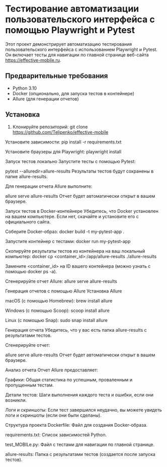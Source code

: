 # Тестирование автоматизации пользовательского интерфейса с помощью Playwright и Pytest

Этот проект демонстрирует автоматизацию тестирования пользовательского интерфейса с использованием Playwright и Pytest. Он включает тесты для навигации по главной странице веб-сайта https://effective-mobile.ru.

## Предварительные требования

- Python 3.10
- Docker (опционально, для запуска тестов в контейнере)
- Allure (для генерации отчетов)

## Установка

1. Клонируйте репозиторий:
  git clone https://github.com/Telipenko/effective-mobile

Установите зависимости:
pip install -r requirements.txt

Установите браузеры для Playwright:
playwright install

Запуск тестов локально
Запустите тесты с помощью Pytest:

pytest --alluredir=allure-results
Результаты тестов будут сохранены в папке allure-results.

Для генерации отчета Allure выполните:

allure serve allure-results
Отчет будет автоматически открыт в вашем браузере.

Запуск тестов в Docker-контейнере
Убедитесь, что Docker установлен на вашем компьютере. Если нет, скачайте и установите его с официального сайта.

Соберите Docker-образ:
docker build -t my-pytest-app .

Запустите контейнер с тестами:
docker run my-pytest-app

Скопируйте результаты тестов из контейнера на ваш локальный компьютер:
docker cp <container_id>:/app/allure-results ./allure-results

Замените <container_id> на ID вашего контейнера (можно узнать с помощью docker ps -a).

Сгенерируйте отчет Allure:
allure serve allure-results

Генерация отчетов с помощью Allure
Установка Allure

macOS (с помощью Homebrew):
brew install allure

Windows (с помощью Scoop):
scoop install allure

Linux (с помощью Snap):
sudo snap install allure

Генерация отчета
Убедитесь, что у вас есть папка allure-results с результатами тестов.

Сгенерируйте отчет:

allure serve allure-results
Отчет будет автоматически открыт в вашем браузере.

Анализ отчета
Отчет Allure предоставляет:

Графики: Общая статистика по успешным, проваленным и пропущенным тестам.

Детали тестов: Шаги выполнения каждого теста и ошибки, если они возникли.

Логи и скриншоты: Если тест завершился неудачно, вы можете увидеть логи и скриншоты (если они были сделаны).

Структура проекта
Dockerfile: Файл для создания Docker-образа.

requirements.txt: Список зависимостей Python.

test_MOBILe.py: Файл с тестами для навигации по главной странице.

allure-results: Папка с результатами тестов (создается после запуска тестов).

